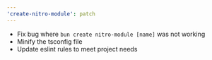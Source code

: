 ```yaml
---
'create-nitro-module': patch
---
```


- Fix bug where `bun create nitro-module [name]` was not working
- Minify the tsconfig file
- Update eslint rules to meet project needs
